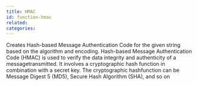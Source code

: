 ```yaml
---
title: HMAC
id: function-hmac
related:
categories:
---
```


Creates Hash-based Message Authentication Code for the given string based on the algorithm and encoding.
		Hash-based Message Authentication Code (HMAC) is used to verify the data integrity and authenticity of a messagetransmitted.
		It involves a cryptographic hash function in combination with a secret key.
		The cryptographic hashfunction can be Message Digest 5 (MD5), Secure Hash Algorithm (SHA), and so on
